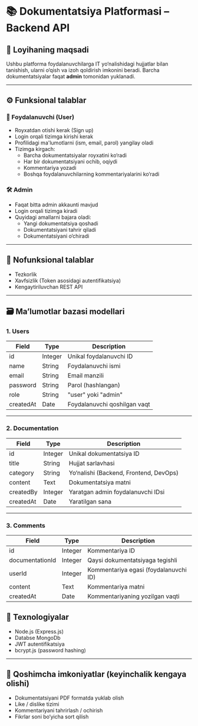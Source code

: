 # 📚 Dokumentatsiya Platformasi – Backend API

## 🧾 Loyihaning maqsadi
Ushbu platforma foydalanuvchilarga IT yo‘nalishidagi hujjatlar bilan tanishish, ularni o‘qish va izoh qoldirish imkonini beradi. Barcha dokumentatsiyalar faqat **admin** tomonidan yuklanadi.

---

## ⚙️ Funksional talablar

### 👤 Foydalanuvchi (User)
- Royxatdan otishi kerak (Sign up)
- Login orqali tizimga kirishi kerak
- Profilidagi ma'lumotlarni (ism, email, parol) yangilay oladi
- Tizimga kirgach:
  - Barcha dokumentatsiyalar royxatini ko‘radi
  - Har bir dokumentatsiyani ochib, oqiydi
  - Kommentariya yozadi
  - Boshqa foydalanuvchilarning kommentariyalarini ko‘radi

### 🛠️ Admin
- Faqat bitta admin akkaunti mavjud
- Login orqali tizimga kiradi
- Quyidagi amallarni bajara oladi:
  - Yangi dokumentatsiya qoshadi
  - Dokumentatsiyani tahrir qiladi
  - Dokumentatsiyani o‘chiradi

---

## 🚀 Nofunksional talablar
- Tezkorlik
- Xavfsizlik (Token asosidagi autentifikatsiya)
- Kengaytiriluvchan REST API

---

## 🗃️ Ma’lumotlar bazasi modellari

### 1. Users
| Field      | Type     | Description                  |
|------------|----------|------------------------------|
| id         | Integer  | Unikal foydalanuvchi ID      |
| name       | String   | Foydalanuvchi ismi           |
| email      | String   | Email manzili                |
| password   | String   | Parol (hashlangan)           |
| role       | String   | "user" yoki "admin"          |
| createdAt  | Date     | Foydalanuvchi qoshilgan vaqt |

---

### 2. Documentation
| Field        | Type     | Description                              |
|--------------|----------|------------------------------------------|
| id           | Integer  | Unikal dokumentatsiya ID                 |
| title        | String   | Hujjat sarlavhasi                        |
| category     | String   | Yo‘nalishi (Backend, Frontend, DevOps)   |
| content      | Text     | Dokumentatsiya matni                     |
| createdBy    | Integer  | Yaratgan admin foydalanuvchi IDsi        |
| createdAt    | Date     | Yaratilgan sana                          |

---

### 3. Comments
| Field           | Type     | Description                            |
|------------------|----------|---------------------------------------|
| id               | Integer  | Kommentariya ID                       |
| documentationId  | Integer  | Qaysi dokumentatsiyaga tegishli       |
| userId           | Integer  | Kommentariya egasi (foydalanuvchi ID) |
| content          | Text     | Kommentariya matni                    |
| createdAt        | Date     | Kommentariyaning yozilgan vaqti       |



## 📌 Texnologiyalar
- Node.js (Express.js)
- Databse MongoDb
- JWT autentifikatsiya
- bcrypt.js (password hashing)

---

## 🧠 Qoshimcha imkoniyatlar (keyinchalik kengaya olishi)
- Dokumentatsiyani PDF formatda yuklab olish
- Like / dislike tizimi
- Kommentariyani tahrirlash / ochirish
- Fikrlar soni bo‘yicha sort qilish

